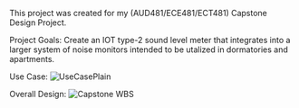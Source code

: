 This project was created for my (AUD481/ECE481/ECT481) Capstone Design Project.

Project Goals:
Create an IOT type-2 sound level meter that integrates into a larger system of noise monitors intended to be utalized in dormatories and apartments. 

Use Case:
![UseCasePlain](https://user-images.githubusercontent.com/75287552/111826124-ad719d00-88be-11eb-8287-837e3889fa30.jpeg)

Overall Design:
![Capstone WBS](https://user-images.githubusercontent.com/75287552/111826200-c67a4e00-88be-11eb-9cf6-73db624d47da.jpg)

